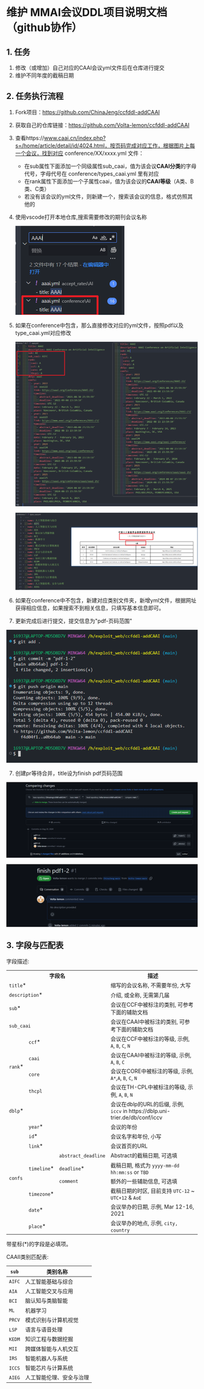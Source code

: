 # 维护 MMAI会议DDL项目说明文档（github协作）

## 1. 任务

1. 修改（或增加）自己对应的CAAI会议yml文件后在仓库进行提交
2. 维护不同年度的截稿日期





## 2. 任务执行流程

1. Fork项目：https://github.com/ChinaJeng/ccfddl-addCAAI

2. 获取自己的仓库链接：https://github.com/Volta-lemon/ccfddl-addCAAI

3. 查看https://www.caai.cn/index.php?s=/home/article/detail/id/4024.html，按页码完成对应工作，根据图片上每一个会议，找到对应 conference/XX/xxxx.yml 文件：

      - 在sub属性下面添加一个同级属性sub_caai，值为该会议**CAAI分类**的字母代号，字母代号在 conference/types_caai.yml 里有对应
      - 在rank属性下面添加一个子属性caai，值为该会议的**CAAI等级**（A类、B类、C类）
      - 若没有该会议的yml文件，则新建一个，搜索该会议的信息，格式仿照其他的

4. 使用vscode打开本地仓库,搜索需要修改的期刊会议名称

   ![1](./flow/1.png)

5. 如果在conference中包含，那么直接修改对应的yml文件，按照pdf以及type_caai.yml对应修改

   ![image-20240829212837484](./flow/2.png)

   ![image-20240829212315470](./flow/3.png)

6. 如果在conference中不包含，新建对应类别文件夹，新增yml文件，根据网址获得相应信息，如果搜索不到相关信息，只填写基本信息即可。

7. 更新完成后进行提交，提交信息为"pdf-页码范围"

![image-20240829214313273](./flow/4.png)

7. 创建pr等待合并，title设为finish pdf页码范围

![image-20240829214346418](./flow/5.png)

![image-20240829214457011](./flow/6.png)

## 3. 字段与匹配表

字段描述:

<table>
   <tr>
      <th colspan="3">字段名</th>
      <th>描述</th>
   </tr>
   <tr>
      <td colspan="3"><code>title</code>*</td>
      <td>缩写的会议名称, 不需要年份, 大写</td>
   </tr>
   <tr>
      <td colspan="3"><code>description</code>*</td>
      <td>介绍, 或全称, 无需第几届</td>
   </tr>
   <tr>
      <td colspan="3"><code>sub</code>*</td>
      <td>会议在CCF中被标注的类别, 可参考下面的辅助文档</td>
   </tr>
    <tr>
      <td colspan="3"><code>sub_caai</code></td>
      <td>会议在CAAI中被标注的类别, 可参考下面的辅助文档</td>
   </tr>
   <tr>
      <td rowspan="4"><code>rank</code>*</td>
      <td colspan="2"><code>ccf</code>*</td>
      <td>会议在CCF中被标注的等级, 示例, <code>A</code>, <code>B</code>, <code>C</code>, <code>N</code></td>
   </tr>
    <tr>
        <td colspan="2"><code>caai</code></td>
      <td>会议在CAAI中被标注的等级, 示例, <code>A</code>, <code>B</code>, <code>C</code></td>
    </tr>
   <tr>
   <td colspan="2"><code>core</code></td>
   <td>会议在CORE中被标注的等级, 示例, <code>A*</code>,<code>A</code>, <code>B</code>, <code>C</code>, <code>N</code></td>
   </tr>
   <tr>
   <td colspan="2"><code>thcpl</code></td>
   <td>会议在TH-CPL中被标注的等级, 示例, <code>A</code>, <code>B</code>, <code>N</code></td>
   </tr>
   <tr>
      <td colspan="3"><code>dblp</code>*</td>
      <td>会议在dblp的URL的后缀, 示例, <code>iccv</code> in https://dblp.uni-trier.de/db/conf/iccv</td>
   </tr>
   <tr>
      <td rowspan="9"><code>confs</code></td>
      <td colspan="2"><code>year</code>*</td>
      <td>会议的年份</td>
   </tr>
   <tr>
      <td colspan="2"><code>id</code>*</td>
      <td>会议名字和年份, 小写</td>
   </tr>
   <tr>
      <td colspan="2"><code>link</code>*</td>
      <td>会议首页的URL</td>
   </tr>
   <tr>
      <td rowspan="3"><code>timeline</code>*</td>
      <td><code>abstract_deadline</code></td>
      <td>Abstract的截稿日期, 可选填</td>
   </tr>
   <tr>
      <td><code>deadline</code>*</td>
      <td>截稿日期, 格式为 <code>yyyy-mm-dd hh:mm:ss</code> or <code>TBD</code></td>
   </tr>
   <tr>
      <td><code>comment</code></td>
      <td>额外的一些辅助信息, 可选填</td>
   </tr>
   <tr>
      <td colspan="2"><code>timezone</code>*</td>
      <td>截稿日期的时区, 目前支持 <code>UTC-12</code> ~ <code>UTC+12</code> & <code>AoE</code></td>
   </tr>
   <tr>
      <td colspan="2"><code>date</code>*</td>
      <td>会议举办的日期, 示例, Mar 12-16, 2021</td>
   </tr>
   <tr>
      <td colspan="2"><code>place</code>*</td>
      <td>会议举办的地点, 示例, <code>city, country</code></td>
   </tr>
</table>

带星标(*)的字段是必填项。

CAAII类别匹配表:

| `sub`  | 类别名称                 |
| ------ | ------------------------ |
| `AIFC` | 人工智能基础与综合       |
| `AIA`  | 人工智能交叉与应用       |
| `BCI`  | 脑认知与类脑智能         |
| `ML`   | 机器学习                 |
| `PRCV` | 模式识别与计算机视觉     |
| `LSP`  | 语言与语音处理           |
| `KEDM` | 知识工程与数据挖掘       |
| `MII`  | 跨媒体智能与人机交互     |
| `IRS`  | 智能机器人与系统         |
| `ICCS` | 智能芯片与计算系统       |
| `AIEG` | 人工智能伦理、安全与治理 |

